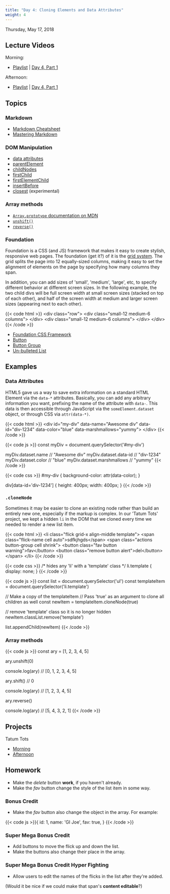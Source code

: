 ```yaml
---
title: "Day 4: Cloning Elements and Data Attributes"
weight: 4
---
```


<date>Thursday, May 17, 2018</date>

## Lecture Videos

Morning:

* [Playlist](https://www.youtube.com/watch?v=vGMMHQfp8Vk&list=PLuT2TqJuwaY_Hj168ujFhP0w5HzmaDLfG) | [Day 4, Part 1](https://www.youtube.com/watch?v=l49C0WKrjMM&index=39&list=PLuT2TqJuwaY_Hj168ujFhP0w5HzmaDLfG)

Afternoon:

* [Playlist](https://www.youtube.com/watch?v=kBU2t3htGNI&t=2s&list=PLuT2TqJuwaY_XxGei4xUXZn9HuTU3jBRk&index=42) | [Day 4, Part 1](https://www.youtube.com/watch?v=kBU2t3htGNI&t=2s&list=PLuT2TqJuwaY_XxGei4xUXZn9HuTU3jBRk&index=42)

## Topics

### Markdown

* [Markdown Cheatsheet](http://assemble.io/docs/Cheatsheet-Markdown.html)
* [Mastering Markdown](https://guides.github.com/features/mastering-markdown/)

### DOM Manipulation
* [data attributes](https://developer.mozilla.org/en-US/docs/Learn/HTML/Howto/Use_data_attributes)
* [parentElement](https://developer.mozilla.org/en-US/docs/Web/API/Node/parentElement)
* [childNodes](https://developer.mozilla.org/en-US/docs/Web/API/Node/childNodes)
* [firstChild](https://developer.mozilla.org/en-US/docs/Web/API/Node/firstChild)
* [firstElementChild](https://developer.mozilla.org/en-US/docs/Web/API/ParentNode/firstElementChild)
* [insertBefore](https://developer.mozilla.org/en-US/docs/Web/API/Node/insertBefore)
* [closest](https://developer.mozilla.org/en-US/docs/Web/API/Element/closest) (experimental)

### Array methods
* [`Array.prototype` documentation on MDN](https://developer.mozilla.org/en-US/docs/Web/JavaScript/Reference/Global_Objects/Array/prototype?v=control)
* [`unshift()`](https://developer.mozilla.org/en-US/docs/Web/JavaScript/Reference/Global_Objects/Array/unshift?v=control)
* [`reverse()`](https://developer.mozilla.org/en-US/docs/Web/JavaScript/Reference/Global_Objects/Array/reverse?v=control)

### Foundation

Foundation is a CSS (and JS) framework that makes it easy to create stylish, responsive web pages.  The foundation (get it?) of it is the [grid system](http://foundation.zurb.com/grid.html).  The grid splits the page into 12 equally-sized columns, making it easy to set the alignment of elements on the page by specifying how many columns they span.

In addition, you can add sizes of 'small', 'medium', 'large', etc, to specify different behavior at different screen sizes.  In the following example, the two child divs will be full screen width at small screen sizes (stacked on top of each other), and half of the screen width at medium and larger screen sizes (appearing next to each other).

{{< code html >}}
&lt;div class=&quot;row&quot;&gt;
  &lt;div class=&quot;small-12 medium-6 columns&quot;&gt;
  &lt;/div&gt;
  &lt;div class=&quot;small-12 medium-6 columns&quot;&gt;
  &lt;/div&gt;
&lt;/div&gt;
{{< /code >}}

* [Foundation CSS Framework](http://foundation.zurb.com)
* [Button](http://foundation.zurb.com/sites/docs/button.html)
* [Button Group](http://foundation.zurb.com/sites/docs/button-group.html)
* [Un-bulleted List](http://foundation.zurb.com/sites/docs/typography-helpers.html#un-bulleted-list)

## Examples

### Data Attributes

HTML5 gave us a way to save extra information on a standard HTML Element via the `data-*` attributes. Basically, you can add any arbitrary information you want, prefixing the name of the attribute with `data-`.  This data is then accessible through JavaScript via the `someElement.dataset` object, or through CSS via `attr(data-*)`.

{{< code html >}}
&lt;div
  id="my-div"
  data-name="Awesome div"
  data-id="div-1234"
  data-color="blue"
  data-marshmallows="yummy"&gt;
&lt;/div&gt;
{{< /code >}}

{{< code js >}}
const myDiv = document.querySelector('#my-div')

myDiv.dataset.name            // "Awesome div"
myDiv.dataset.data-id         // "div-1234"
myDiv.dataset.color           // "blue"
myDiv.dataset.marshmallows    // "yummy"
{{< /code >}}

{{< code css >}}
#my-div {
  background-color: attr(data-color);
}

div[data-id='div-1234'] {
  height: 400px;
  width: 400px;
}
{{< /code >}}

### `.cloneNode`
Sometimes it may be easier to clone an existing node rather than build an entirely new one, especially if the markup is complex.  In our 'Tatum Tots' project, we kept a hidden `li` in the DOM that we cloned every time we needed to render a new list item.

{{< code html >}}
&lt;li class="flick grid-x align-middle template"&gt;
  &lt;span class="flick-name cell auto"&gt;sdfkjhgds&lt;/span&gt;
  &lt;span class="actions button-group cell shrink"&gt;
    &lt;button class="fav button warning"&gt;fav&lt;/button&gt;
    &lt;button class="remove button alert"&gt;del&lt;/button&gt;
  &lt;/span&gt;
&lt;/li&gt;
{{< /code >}}

{{< code css >}}
/* hides any 'li' with a 'template' class */
li.template {
  display: none;
}
{{< /code >}}

{{< code js >}}
const list = document.querySelector('ul')
const templateItem = document.querySelector('li.template')

// Make a copy of the templateItem
// Pass 'true' as an argument to clone all children as well
const newItem = templateItem.cloneNode(true)

// remove 'template' class so it is no longer hidden
newItem.classList.remove('template')

list.appendChild(newItem)
{{< /code >}}

### Array methods

{{< code js >}}
const ary = [1, 2, 3, 4, 5]

ary.unshift(0)

console.log(ary)    // [0, 1, 2, 3, 4, 5]

ary.shift()         // 0

console.log(ary)    // [1, 2, 3, 4, 5]

ary.reverse()

console.log(ary)    // [5, 4, 3, 2, 1]
{{< /code >}}

## Projects

Tatum Tots
* [Morning](https://github.com/xtbc18s1/tatum-tots)
* [Afternoon](https://github.com/xtbc18s1/tatum-tots/tree/afternoon)

## Homework

* Make the _delete_ button **work**, if you haven't already.
* Make the _fav_ button change the style of the list item in some way.

### Bonus Credit

* Make the _fav_ button also change the object in the array. For example:

{{< code js >}}{
  id: 1,
  name: 'GI Joe',
  fav: true,
}
{{< /code >}}

### Super Mega Bonus Credit

* Add buttons to move the flick up and down the list.
* Make the buttons also change their place in the array.

### Super Mega Bonus Credit Hyper Fighting

* Allow users to edit the names of the flicks in the list after they're added.

(Would it be nice if we could make that span's **content editable**?)
